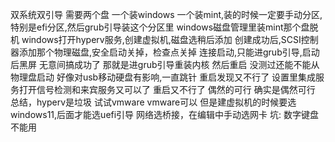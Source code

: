 双系统双引导
需要两个盘
一个装windows
一个装mint,装的时候一定要手动分区,特别是efi分区,然后grub引导装这个分区里
windows磁盘管理里装mint那个盘脱机
windows打开hyperv服务,创建虚拟机,磁盘选稍后添加
创建成功后,SCSI控制器添加那个物理磁盘,安全启动关掉，检查点关掉
连接启动,只能进grub引导,启动后黑屏
无意间搞成功了
那就是进grub引导重装内核
然后重启
没测过还能不能从物理盘启动
好像对usb移动硬盘有影响,一直跳针
重启发现又不行了
设置里集成服务打开信号检测和来宾服务又可以了
重启又不行了
偶然的可行
确实是偶然可行
总结，hyperv是垃圾
试试vmware
vmware可以
但是建虚拟机的时候要选windows11,后面才能选uefi引导
网络选桥接，在编辑中手动选网卡
坑: 数字键盘不能用